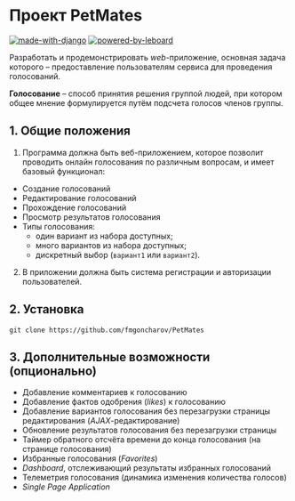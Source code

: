 # Проект PetMates

[![made-with-django](https://img.shields.io/badge/made%20with-Django-green)](https://www.djangoproject.com) [![powered-by-leboard](https://img.shields.io/badge/powered%20by-Leboard-informational)](https://leboard.ru)

Разработать и продемонстрировать _web_-приложение, основная задача которого – предоставление пользователям сервиса для проведения голосований.

**Голосование** – способ принятия решения группой людей, при котором общее мнение формулируется путём подсчета голосов членов группы.


## 1. Общие положения

1. Программа должна быть веб-приложением, которое позволит проводить онлайн голосования по различным вопросам, и имеет базовый функционал:

* Создание голосований
* Редактирование голосований
* Прохождение голосований
* Просмотр результатов голосования
* Типы голосования:
    - один вариант из набора доступных;
    - много вариантов из набора доступных;
    - дискретный выбор (`вариант1` или `вариант2`).

2. В приложении должна быть система регистрации и авторизации пользователей.

## 2. Установка

```
git clone https://github.com/fmgoncharov/PetMates
```

## 3. Дополнительные возможности (опционально)

* Добавление комментариев к голосованию
* Добавление фактов одобрения (_likes_) к голосованию
* Добавление вариантов голосования без перезагрузки страницы редактирования (_AJAX_-редактирование)
* Обновление результатов голосования без перезагрузки страницы
* Таймер обратного отсчёта времени до конца голосования (на странице голосования)
* Избранные голосования (_Favorites_)
* _Dashboard_, отслеживающий результаты избранных голосований
* Телеметрия голосования (динамика изменения количества голосов)
* _Single Page Application_